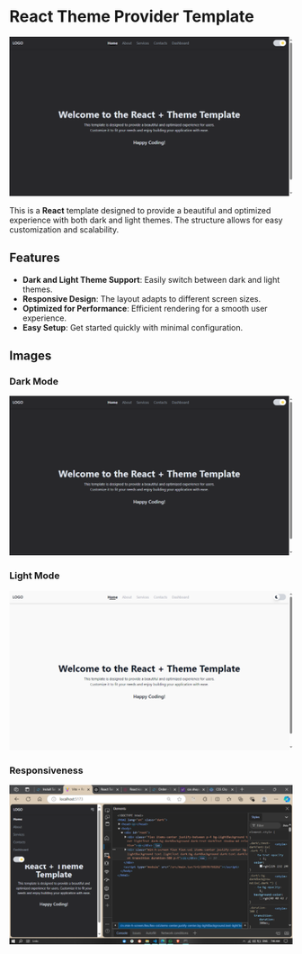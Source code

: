 # React Theme Provider Template

![React Theme Provider](public/img1.png)

This is a **React** template designed to provide a beautiful and optimized experience with both dark and light themes. The structure allows for easy customization and scalability.

## Features

- **Dark and Light Theme Support**: Easily switch between dark and light themes.
- **Responsive Design**: The layout adapts to different screen sizes.
- **Optimized for Performance**: Efficient rendering for a smooth user experience.
- **Easy Setup**: Get started quickly with minimal configuration.

## Images

### Dark Mode

![Dark Mode](public/img1.png)

### Light Mode

![Light Mode](public/img2.png)

### Responsiveness

![Responsiveness](public/img3.png)

    
